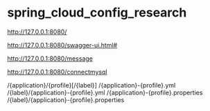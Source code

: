 # spring_cloud_config_research

http://127.0.0.1:8080/

http://127.0.0.1:8080/swagger-ui.html#

http://127.0.0.1:8080/message

http://127.0.0.1:8080/connectmysql



/{application}/{profile}[/{label}]
/{application}-{profile}.yml
/{label}/{application}-{profile}.yml
/{application}-{profile}.properties
/{label}/{application}-{profile}.properties